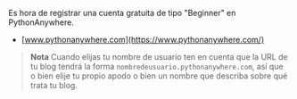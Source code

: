 Es hora de registrar una cuenta gratuita de tipo "Beginner" en PythonAnywhere.

  * [www.pythonanywhere.com](https://www.pythonanywhere.com/)

> **Nota** Cuando elijas tu nombre de usuario ten en cuenta que la URL de tu blog tendrá la forma `nombredeusuario.pythonanywhere.com`, así que o bien elije tu propio apodo o bien un nombre que describa sobre qué trata tu blog.